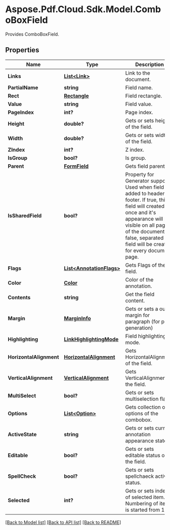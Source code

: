 ﻿# Aspose.Pdf.Cloud.Sdk.Model.ComboBoxField
Provides ComboBoxField.

## Properties

Name | Type | Description | Notes
------------ | ------------- | ------------- | -------------
**Links** | [**List&lt;Link&gt;**](Link.md) | Link to the document. | [optional] 
**PartialName** | **string** | Field name. | [optional] 
**Rect** | [**Rectangle**](Rectangle.md) | Field rectangle. | [optional] 
**Value** | **string** | Field value. | [optional] 
**PageIndex** | **int?** | Page index. | 
**Height** | **double?** | Gets or sets height of the field. | [optional] 
**Width** | **double?** | Gets or sets width of the field. | [optional] 
**ZIndex** | **int?** | Z index. | [optional] 
**IsGroup** | **bool?** | Is group. | 
**Parent** | [**FormField**](FormField.md) | Gets field parent. | [optional] 
**IsSharedField** | **bool?** | Property for Generator support. Used when field is added to header or footer. If true, this field will created once and it&#39;s appearance will be visible on all pages of the document. If false, separated field will be created for every document page. | [optional] 
**Flags** | [**List&lt;AnnotationFlags&gt;**](AnnotationFlags.md) | Gets Flags of the field. | [optional] 
**Color** | [**Color**](Color.md) | Color of the annotation. | [optional] 
**Contents** | **string** | Get the field content. | [optional] 
**Margin** | [**MarginInfo**](MarginInfo.md) | Gets or sets a outer margin for paragraph (for pdf generation) | [optional] 
**Highlighting** | [**LinkHighlightingMode**](LinkHighlightingMode.md) | Field highlighting mode. | [optional] 
**HorizontalAlignment** | [**HorizontalAlignment**](HorizontalAlignment.md) | Gets HorizontalAlignment of the field. | [optional] 
**VerticalAlignment** | [**VerticalAlignment**](VerticalAlignment.md) | Gets VerticalAlignment of the field. | [optional] 
**MultiSelect** | **bool?** | Gets or sets multiselection flag. | [optional] 
**Options** | [**List&lt;Option&gt;**](Option.md) | Gets collection of options of the combobox. | [optional] 
**ActiveState** | **string** | Gets or sets current annotation appearance state. | [optional] 
**Editable** | **bool?** | Gets or sets editable status of the field. | [optional] 
**SpellCheck** | **bool?** | Gets or sets spellchaeck activiity status. | [optional] 
**Selected** | **int?** | Gets or sets index of selected item. Numbering of items is started from 1. | 

[[Back to Model list]](../README.md#documentation-for-models) [[Back to API list]](../README.md#documentation-for-api-endpoints) [[Back to README]](../README.md)

